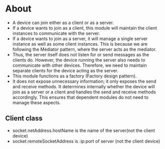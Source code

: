 # About
- A device can join either as a client or as a server.
- If a device wants to join as a client, this module will maintain the client instances to communicate with the server.
- If a device wants to join as a server, it will manage a single server instance as well as some client instances. This is because we are following the Mediator pattern, where the server acts as the mediator. 
- Thus, the server itself does not listen for or send messages as the clients do. However, the device running the server also needs to communicate with other devices. Therefore, we need to maintain separate clients for the device acting as the server.
- This module functions as a factory (Factory design pattern).
- It does not expose unnecessary information; it only exposes the send and receive methods. It determines internally whether the device 
will join as a server or a client and handles the send and receive methods accordingly.
This ensures that dependent modules do not need to manage these aspects.

## Client class
- socket.netAddress.hostName is  the name of the server(not the client device)
- socket.remoteSocketAddress is :ip:port of server (not the client device)